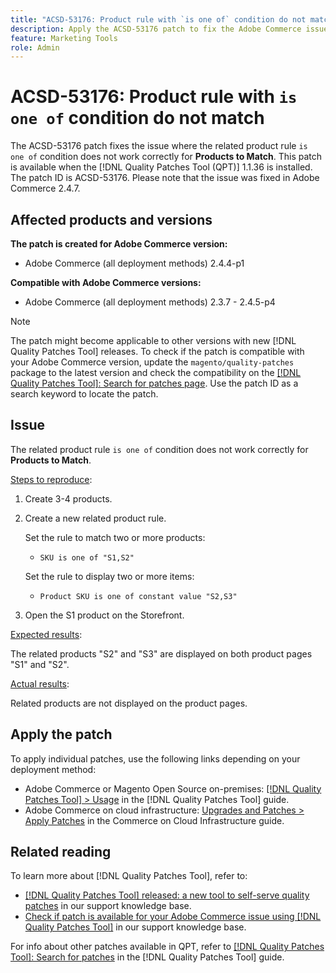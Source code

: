 ```yaml
---
title: "ACSD-53176: Product rule with `is one of` condition do not match"
description: Apply the ACSD-53176 patch to fix the Adobe Commerce issue where the related product rule `is one of` condition does not work correctly for "Products to Match".
feature: Marketing Tools
role: Admin
---
```

# ACSD-53176: Product rule with `is one of` condition do not match

The ACSD-53176 patch fixes the issue where the related product rule `is one of` condition does not work correctly for **Products to Match**. This patch is available when the [!DNL Quality Patches Tool (QPT)] 1.1.36 is installed. The patch ID is ACSD-53176. Please note that the issue was fixed in Adobe Commerce 2.4.7.

## Affected products and versions

**The patch is created for Adobe Commerce version:**

* Adobe Commerce (all deployment methods) 2.4.4-p1

**Compatible with Adobe Commerce versions:**

* Adobe Commerce (all deployment methods) 2.3.7 - 2.4.5-p4

>[!NOTE]
>
>The patch might become applicable to other versions with new [!DNL Quality Patches Tool] releases. To check if the patch is compatible with your Adobe Commerce version, update the `magento/quality-patches` package to the latest version and check the compatibility on the [[!DNL Quality Patches Tool]: Search for patches page](https://experienceleague.adobe.com/tools/commerce-quality-patches/index.html). Use the patch ID as a search keyword to locate the patch.

## Issue

The related product rule `is one of` condition does not work correctly for **Products to Match**.

<u>Steps to reproduce</u>:

1. Create 3-4 products.
1. Create a new related product rule.

     Set the rule to match two or more products:
    * `SKU is one of "S1,S2"`

    Set the rule to display two or more items:
    * `Product SKU is one of constant value "S2,S3"`

1. Open the S1 product on the Storefront.

<u>Expected results</u>:

The related products "S2" and "S3" are displayed on both product pages "S1" and "S2".

<u>Actual results</u>:

Related products are not displayed on the product pages. 

## Apply the patch

To apply individual patches, use the following links depending on your deployment method:

* Adobe Commerce or Magento Open Source on-premises: [[!DNL Quality Patches Tool] > Usage](https://experienceleague.adobe.com/docs/commerce-operations/tools/quality-patches-tool/usage.html) in the [!DNL Quality Patches Tool] guide.
* Adobe Commerce on cloud infrastructure: [Upgrades and Patches > Apply Patches](https://experienceleague.adobe.com/docs/commerce-cloud-service/user-guide/develop/upgrade/apply-patches.html) in the Commerce on Cloud Infrastructure guide.

## Related reading

To learn more about [!DNL Quality Patches Tool], refer to:

* [[!DNL Quality Patches Tool] released: a new tool to self-serve quality patches](/help/announcements/adobe-commerce-announcements/magento-quality-patches-released-new-tool-to-self-serve-quality-patches.md) in our support knowledge base.
* [Check if patch is available for your Adobe Commerce issue using [!DNL Quality Patches Tool]](/help/support-tools/patches-available-in-qpt-tool/check-patch-for-magento-issue-with-magento-quality-patches.md) in our support knowledge base.

For info about other patches available in QPT, refer to [[!DNL Quality Patches Tool]: Search for patches](https://experienceleague.adobe.com/tools/commerce-quality-patches/index.html) in the [!DNL Quality Patches Tool] guide.